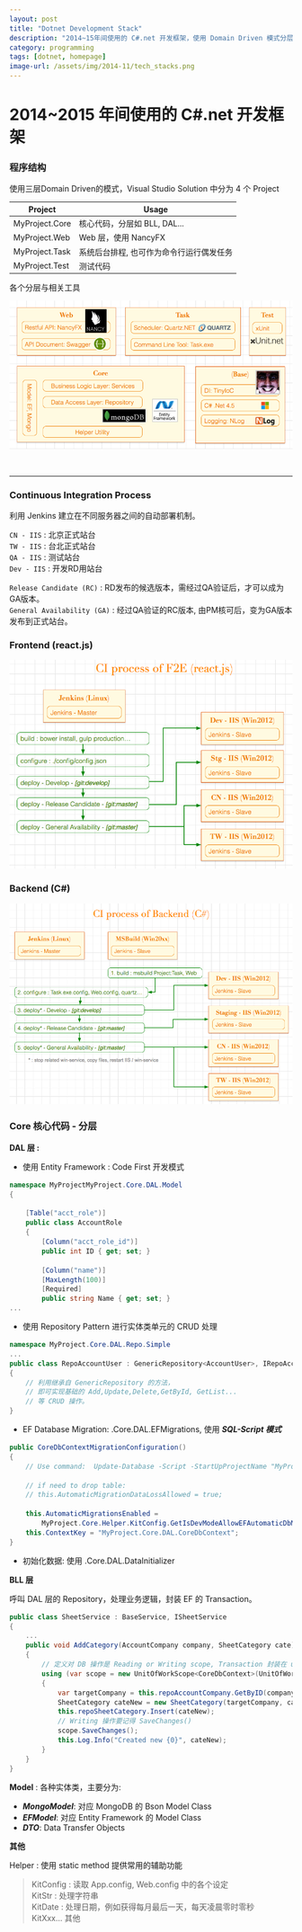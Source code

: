 ```yaml
---
layout: post
title: "Dotnet Development Stack"
description: "2014~15年间使用的 C#.net 开发框架，使用 Domain Driven 模式分层 Web, BLL, DAL。使用的技术包含 ORM:Entity Framework, Web:NancyFX, Dependency Injection:TinyIoC, API doc: Swagger, etc..."
category: programming
tags: [dotnet, homepage]
image-url: /assets/img/2014-11/tech_stacks.png
---
```


# 2014~2015 年间使用的 C#.net 开发框架

### 程序结构

使用三层Domain Driven的模式，Visual Studio Solution 中分为 4 个 Project

Project | Usage
--- | ---
MyProject.Core | 核心代码，分层如 BLL, DAL...
MyProject.Web | Web 层，使用 NancyFX
MyProject.Task | 系统后台排程, 也可作为命令行运行偶发任务
MyProject.Test | 测试代码

各个分层与相关工具

![alt text][img-tech-stacks]

[img-tech-stacks]: /assets/img/2014-11/tech_stacks.png "Text File"

<br />

---

### Continuous Integration Process
利用 Jenkins 建立在不同服务器之间的自动部署机制。

`CN - IIS` : 北京正式站台<br />
`TW - IIS` : 台北正式站台<br />
`QA - IIS` : 测试站台<br />
`Dev - IIS` : 开发RD用站台<br />

`Release Candidate (RC)` : RD发布的候选版本，需经过QA验证后，才可以成为GA版本。<br />
`General Availability (GA)` : 经过QA验证的RC版本, 由PM核可后，变为GA版本发布到正式站台。

### Frontend (react.js)

![alt text][img-ci-fe]

### Backend (C#)

![alt text][img-ci-be]

[img-ci-be]: /assets/img/2014-11/jenkins_process_be.png "Text File"

[img-ci-fe]: /assets/img/2014-11/jenkins_process_f2e.png "Text File"

### Core 核心代码 - 分层

__DAL 层 :__

- 使用 Entity Framework : Code First 开发模式

```csharp
namespace MyProjectMyProject.Core.DAL.Model
{

    [Table("acct_role")]
    public class AccountRole
    {
        [Column("acct_role_id")]
        public int ID { get; set; }

        [Column("name")]
        [MaxLength(100)]
        [Required]
        public string Name { get; set; }
...
```

- 使用 Repository Pattern 进行实体类单元的 CRUD 处理

```csharp
namespace MyProject.Core.DAL.Repo.Simple
...
public class RepoAccountUser : GenericRepository<AccountUser>, IRepoAccountUser
{
    // 利用继承自 GenericRepository 的方法，
    // 即可实现基础的 Add,Update,Delete,GetById, GetList...
    // 等 CRUD 操作。
}
```

- EF Database Migration: .Core.DAL.EFMigrations, 使用 ***SQL-Script 模式***

```csharp
public CoreDbContextMigrationConfiguration()
{
    // Use command:  Update-Database -Script -StartUpProjectName "MyProject.Core"

    // if need to drop table:
    // this.AutomaticMigrationDataLossAllowed = true;

    this.AutomaticMigrationsEnabled =
        MyProject.Core.Helper.KitConfig.GetIsDevModeAllowEFAutomaticDbMigration();
    this.ContextKey = "MyProject.Core.DAL.CoreDbContext";
}
```

- 初始化数据: 使用 .Core.DAL.DataInitializer

__BLL 层__

呼叫 DAL 层的 Repository，处理业务逻辑，封装 EF 的 Transaction。

```csharp
public class SheetService : BaseService, ISheetService
{
    ...
    public void AddCategory(AccountCompany company, SheetCategory cate)
    {
        // 定义对 DB 操作是 Reading or Writing scope, Transaction 封装在 using 内
        using (var scope = new UnitOfWorkScope<CoreDbContext>(UnitOfWorkScopePurpose.Writing))
        {
            var targetCompany = this.repoAccountCompany.GetByID(company.ID);
            SheetCategory cateNew = new SheetCategory(targetCompany, cate.Name);
            this.repoSheetCategory.Insert(cateNew);
            // Writing 操作要记得 SaveChanges()
            scope.SaveChanges();
            this.Log.Info("Created new {0}", cateNew);
        }
    }
}    
```

__Model__ : 各种实体类，主要分为:
- ***MongoModel***: 对应 MongoDB 的 Bson Model Class<br />
- ***EFModel***: 对应 Entity Framework 的 Model Class<br />
- ***DTO***: Data Transfer Objects<br />

__其他__

Helper : 使用 static method 提供常用的辅助功能

> KitConfig : 读取 App.config, Web.config 中的各个设定<br />
> KitStr : 处理字符串<br />
> KitDate : 处理日期，例如获得每月最后一天，每天凌晨零时零秒<br />
> KitXxx... 其他<br />
